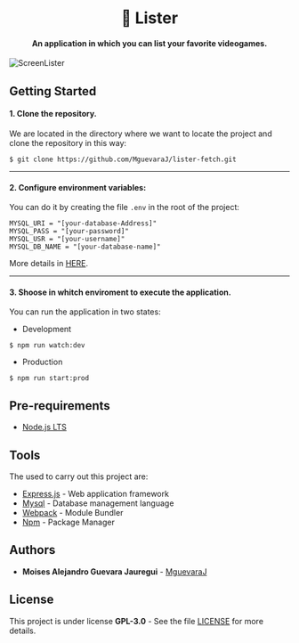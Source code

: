 <h1 align="center">📜 Lister</h1>
<h4 align="center">An application in which you can list your favorite videogames.</h4>

![ScreenLister](https://user-images.githubusercontent.com/46603674/59169732-7119e600-8b09-11e9-9d31-ab1c0a4bbfcb.png)

## Getting Started

#### 1. Clone the repository.

We are located in the directory where we want to locate the project and clone the repository in this way:

```
$ git clone https://github.com/MguevaraJ/lister-fetch.git
```

------------

#### 2. Configure environment variables:

You can do it by creating the file `.env` in the root of the project:

```
MYSQL_URI = "[your-database-Address]"
MYSQL_PASS = "[your-password]"
MYSQL_USR = "[your-username]"
MYSQL_DB_NAME = "[your-database-name]"
```
More details in [HERE](https://github.com/motdotla/dotenv).

------------

#### 3. Shoose in whitch enviroment to execute the application.

You can run the application in two states:

- Development
```
$ npm run watch:dev
```
- Production
```
$ npm run start:prod
```

## Pre-requirements

- [Node.js LTS](https://nodejs.org/en/)

## Tools

The used to carry out this project are:

- [Express.js](https://expressjs.com/) - Web application framework
- [Mysql](https://github.com/mysqljs/mysql) - Database management language
- [Webpack](https://webpack.js.org/) - Module Bundler
- [Npm](https://www.npmjs.com/) - Package Manager

## Authors

- **Moises Alejandro Guevara Jauregui** - [MguevaraJ](https://github.com/MguevaraJ)

## License

This project is under license **GPL-3.0** - See the file [LICENSE](https://github.com/MguevaraJ/lister-fetch/blob/master/LICENSE) for more details.
